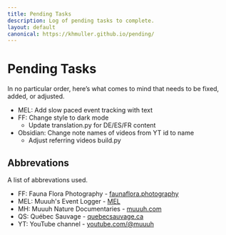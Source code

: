 ```yaml
---
title: Pending Tasks
description: Log of pending tasks to complete.
layout: default
canonical: https://khmuller.github.io/pending/
---
```

# Pending Tasks

In no particular order, here’s what comes to mind that needs to be fixed, added, or adjusted.

- MEL: Add slow paced event tracking with text
- FF: Change style to dark mode
    - Update translation.py for DE/ES/FR content
- Obsidian: Change note names of videos from YT id to name
    - Adjust referring videos build.py

## Abbrevations

A list of abbrevations used.

- FF: Fauna Flora Photography - [faunaflora.photography](https://faunaflora.photography "Fauna & Flora in Quebec")
- MEL: Muuuh's Event Logger - [MEL](https://muuuh.com/mel/ "Muuuh's Event Logger")
- MH: Muuuh Nature Documentaries - [muuuh.com](https://muuuh.com "Muuuh Nature Documentaries")
- QS: Québec Sauvage - [quebecsauvage.ca](https://quebecsauvage.ca "quebecsauvage.ca")
- YT: YouTube channel - [youtube.com/@muuuh](https://www.youtube.com/@muuuh "Muuuh Nature Documentaries on YouTube")